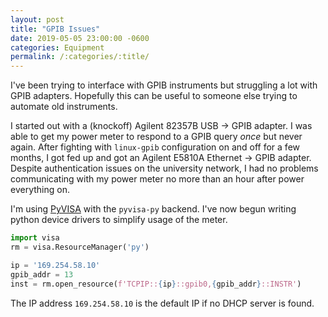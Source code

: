 ```yaml
---
layout: post
title: "GPIB Issues"
date: 2019-05-05 23:00:00 -0600
categories: Equipment
permalink: /:categories/:title/
---
```


I've been trying to interface with GPIB instruments but struggling a lot with GPIB adapters. Hopefully this can be useful to someone else trying to automate old instruments.

I started out with a (knockoff) Agilent 82357B USB &rarr; GPIB adapter. I was able to get my power meter to respond to a GPIB query *once* but never again. After fighting with `linux-gpib` configuration on and off for a few months, I got fed up and got an Agilent E5810A Ethernet &rarr; GPIB adapter. Despite authentication issues on the university network, I had no problems communicating with my power meter no more than an hour after power everything on.

I'm using [PyVISA](https://pyvisa.readthedocs.io/en/master/) with the `pyvisa-py` backend. I've now begun writing python device drivers to simplify usage of the meter.

```python
import visa
rm = visa.ResourceManager('py')

ip = '169.254.58.10'
gpib_addr = 13
inst = rm.open_resource(f'TCPIP::{ip}::gpib0,{gpib_addr}::INSTR')
```

The IP address `169.254.58.10` is the default IP if no DHCP server is found.